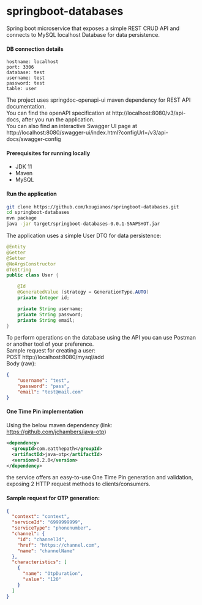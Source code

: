 # springboot-databases
Spring boot microservice that exposes a simple REST CRUD API and connects to MySQL localhost Database for data persistence. <br>

#### DB connection details
```
hostname: localhost
port: 3306
database: test 
username: test 
password: test
table: user
```

The project uses springdoc-openapi-ui maven dependency for REST API documentation. <br>
You can find the openAPI specification at http://localhost:8080/v3/api-docs, after you run the application. <br>
You can also find an interactive Swagger UI page at http://localhost:8080/swagger-ui/index.html?configUrl=/v3/api-docs/swagger-config

#### Prerequisites for running locally <br>
* JDK 11
* Maven
* MySQL

#### Run the application <br>

```bash
git clone https://github.com/kougianos/springboot-databases.git
cd springboot-databases
mvn package
java -jar target/springboot-databases-0.0.1-SNAPSHOT.jar
```

The application uses a simple User DTO for data persistence: <br>
```java
@Entity
@Getter
@Setter
@NoArgsConstructor
@ToString
public class User {

    @Id
    @GeneratedValue (strategy = GenerationType.AUTO)
    private Integer id;

    private String username;
    private String password;
    private String email;
}
```
To perform operations on the database using the API you can use Postman or another tool of your preference. <br>
Sample request for creating a user: <br> 
POST http://localhost:8080/mysql/add <br>
Body (raw): <br>
```json
{
    "username": "test",
    "password": "pass",
    "email": "test@mail.com"
}
```


#### One Time Pin implementation <br>
Using the below maven dependency (link: https://github.com/jchambers/java-otp)
```xml
<dependency>
  <groupId>com.eatthepath</groupId>
  <artifactId>java-otp</artifactId>
  <version>0.2.0</version>
</dependency>
```
the service offers an easy-to-use One Time Pin generation and validation, exposing 2 HTTP request methods to clients/consumers.

#### Sample request for OTP generation: <br>
```json
{
  "context": "context",
  "serviceId": "6999999999",
  "serviceType": "phonenumber",
  "channel": {
    "id": "channelId",
    "href": "https://channel.com",
    "name": "channelName"
  },
  "characteristics": [
    {
      "name": "OtpDuration",
      "value": "120"
    }
  ]
}
```
